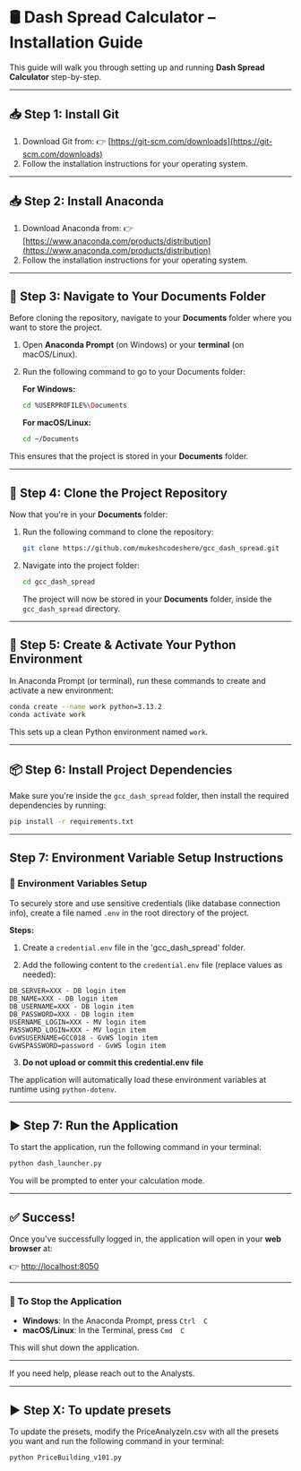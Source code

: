 # 🛢️ Dash Spread Calculator – Installation Guide

This guide will walk you through setting up and running **Dash Spread Calculator** step-by-step.

---

## 📥 Step 1: Install Git

1. Download Git from:
   👉 [https://git-scm.com/downloads](https://git-scm.com/downloads)
2. Follow the installation instructions for your operating system.

---

## 📥 Step 2: Install Anaconda

1. Download Anaconda from:
   👉 [https://www.anaconda.com/products/distribution](https://www.anaconda.com/products/distribution)
2. Follow the installation instructions for your operating system.

---

## 📁 Step 3: Navigate to Your Documents Folder

Before cloning the repository, navigate to your **Documents** folder where you want to store the project.

1. Open **Anaconda Prompt** (on Windows) or your **terminal** (on macOS/Linux).
2. Run the following command to go to your Documents folder:

   **For Windows:**

   ```bash
   cd %USERPROFILE%\Documents
   ```

   **For macOS/Linux:**

   ```bash
   cd ~/Documents
   ```

This ensures that the project is stored in your **Documents** folder.

---

## 📂 Step 4: Clone the Project Repository

Now that you're in your **Documents** folder:

1. Run the following command to clone the repository:

   ```bash
   git clone https://github.com/mukeshcodeshere/gcc_dash_spread.git
   ```

2. Navigate into the project folder:

   ```bash
   cd gcc_dash_spread
   ```

   The project will now be stored in your **Documents** folder, inside the `gcc_dash_spread` directory.

---

## 🐍 Step 5: Create & Activate Your Python Environment

In Anaconda Prompt (or terminal), run these commands to create and activate a new environment:

```bash
conda create --name work python=3.13.2
conda activate work
```

This sets up a clean Python environment named `work`.

---

## 📦 Step 6: Install Project Dependencies

Make sure you're inside the `gcc_dash_spread` folder, then install the required dependencies by running:

```bash
pip install -r requirements.txt
```

---
 ## Step 7: Environment Variable Setup Instructions

### 🔐 Environment Variables Setup

To securely store and use sensitive credentials (like database connection info), create a file named `.env` in the root directory of the project.

**Steps:**

1. Create a `credential.env` file in the 'gcc_dash_spread' folder.
 
2. Add the following content to the `credential.env` file (replace values as needed):

```env
DB_SERVER=XXX - DB login item
DB_NAME=XXX - DB login item
DB_USERNAME=XXX - DB login item
DB_PASSWORD=XXX - DB login item
USERNAME_LOGIN=XXX - MV login item
PASSWORD_LOGIN=XXX - MV login item
GvWSUSERNAME=GCC018 - GvWS login item
GvWSPASSWORD=password - GvWS login item
```

3. **Do not upload or commit this credential.env file** 

The application will automatically load these environment variables at runtime using `python-dotenv`.

---

## ▶️ Step 7: Run the Application

To start the application, run the following command in your terminal:

```bash
python dash_launcher.py
```

You will be prompted to enter your calculation mode.

---

## ✅ Success!

Once you've successfully logged in, the application will open in your **web browser** at:

👉 [http://localhost:8050](http://localhost:8050)


---

### 🔴 To Stop the Application

* **Windows**: In the Anaconda Prompt, press `Ctrl  C`
* **macOS/Linux**: In the Terminal, press `Cmd  C`

This will shut down the application.

---

If you need help, please reach out to the Analysts.

---


## ▶️ Step X: To update presets

To update the presets, modify the PriceAnalyzeIn.csv with all the presets you want and run the following command in your terminal:

```bash
python PriceBuilding_v101.py